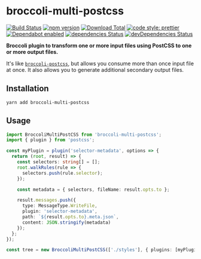 # broccoli-multi-postcss

[![Build Status](https://github.com/buschtoens/broccoli-multi-postcss/workflows/Node%20CI/badge.svg)](https://github.com/buschtoens/broccoli-multi-postcss/actions)
[![npm version](https://badge.fury.io/js/broccoli-multi-postcss.svg)](http://badge.fury.io/js/broccoli-multi-postcss)
[![Download Total](https://img.shields.io/npm/dt/broccoli-multi-postcss.svg)](http://badge.fury.io/js/broccoli-multi-postcss)
[![code style: prettier](https://img.shields.io/badge/code_style-prettier-ff69b4.svg)](https://github.com/prettier/prettier)
[![Dependabot enabled](https://img.shields.io/badge/dependabot-enabled-blue.svg?logo=dependabot)](https://dependabot.com/)
[![dependencies Status](https://david-dm.org/buschtoens/broccoli-multi-postcss/status.svg)](https://david-dm.org/buschtoens/broccoli-multi-postcss)
[![devDependencies Status](https://david-dm.org/buschtoens/broccoli-multi-postcss/dev-status.svg)](https://david-dm.org/buschtoens/broccoli-multi-postcss?type=dev)

**Broccoli plugin to transform one or more input files using PostCSS to one or
more output files.**

It's like [`broccoli-postcss`][broccoli-postcss], but allows you consume more
than once input file at once. It also allows you to generate additional
secondary output files.

[broccoli-postcss]: https://github.com/jeffjewiss/broccoli-postcss

## Installation

```
yarn add broccoli-multi-postcss
```

## Usage

```ts
import BroccoliMultiPostCSS from 'broccoli-multi-postcss';
import { plugin } from 'postcss';

const myPlugin = plugin('selector-metadata', options => {
  return (root, result) => {
    const selectors: string[] = [];
    root.walkRules(rule => {
      selectors.push(rule.selector);
    });

    const metadata = { selectors, fileName: result.opts.to };

    result.messages.push({
      type: MessageType.WriteFile,
      plugin: 'selector-metadata',
      path: `${result.opts.to}.meta.json`,
      content: JSON.stringify(metadata)
    });
  };
});

const tree = new BroccoliMultiPostCSS(['./styles'], { plugins: [myPlugin] });
```
